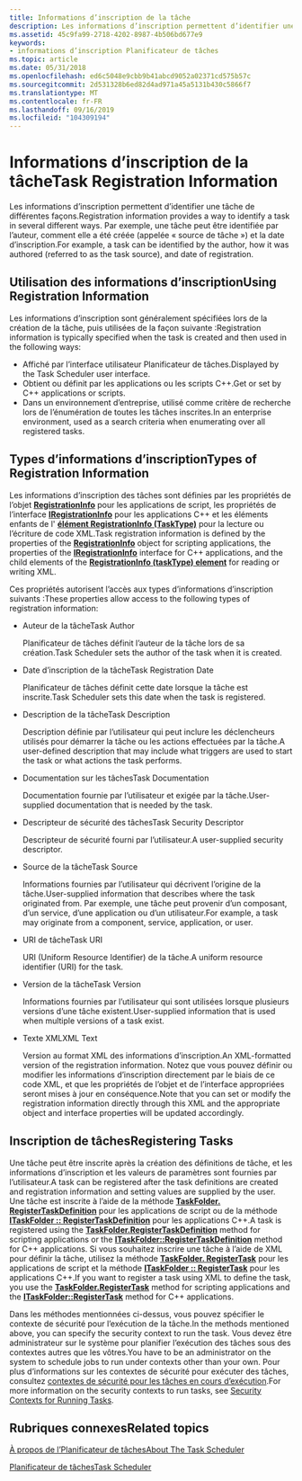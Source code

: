 ```yaml
---
title: Informations d’inscription de la tâche
description: Les informations d’inscription permettent d’identifier une tâche de différentes façons. Par exemple, une tâche peut être identifiée par l’auteur, comment elle a été créée (appelée « source de tâche ») et la date d’inscription.
ms.assetid: 45c9fa99-2718-4202-8987-4b506bd677e9
keywords:
- informations d’inscription Planificateur de tâches
ms.topic: article
ms.date: 05/31/2018
ms.openlocfilehash: ed6c5048e9cbb9b41abcd9052a02371cd575b57c
ms.sourcegitcommit: 2d531328b6ed82d4ad971a45a5131b430c5866f7
ms.translationtype: MT
ms.contentlocale: fr-FR
ms.lasthandoff: 09/16/2019
ms.locfileid: "104309194"
---
```

# <a name="task-registration-information"></a><span data-ttu-id="0eddc-105">Informations d’inscription de la tâche</span><span class="sxs-lookup"><span data-stu-id="0eddc-105">Task Registration Information</span></span>

<span data-ttu-id="0eddc-106">Les informations d’inscription permettent d’identifier une tâche de différentes façons.</span><span class="sxs-lookup"><span data-stu-id="0eddc-106">Registration information provides a way to identify a task in several different ways.</span></span> <span data-ttu-id="0eddc-107">Par exemple, une tâche peut être identifiée par l’auteur, comment elle a été créée (appelée « source de tâche ») et la date d’inscription.</span><span class="sxs-lookup"><span data-stu-id="0eddc-107">For example, a task can be identified by the author, how it was authored (referred to as the task source), and date of registration.</span></span>

## <a name="using-registration-information"></a><span data-ttu-id="0eddc-108">Utilisation des informations d’inscription</span><span class="sxs-lookup"><span data-stu-id="0eddc-108">Using Registration Information</span></span>

<span data-ttu-id="0eddc-109">Les informations d’inscription sont généralement spécifiées lors de la création de la tâche, puis utilisées de la façon suivante :</span><span class="sxs-lookup"><span data-stu-id="0eddc-109">Registration information is typically specified when the task is created and then used in the following ways:</span></span>

-   <span data-ttu-id="0eddc-110">Affiché par l’interface utilisateur Planificateur de tâches.</span><span class="sxs-lookup"><span data-stu-id="0eddc-110">Displayed by the Task Scheduler user interface.</span></span>
-   <span data-ttu-id="0eddc-111">Obtient ou définit par les applications ou les scripts C++.</span><span class="sxs-lookup"><span data-stu-id="0eddc-111">Get or set by C++ applications or scripts.</span></span>
-   <span data-ttu-id="0eddc-112">Dans un environnement d’entreprise, utilisé comme critère de recherche lors de l’énumération de toutes les tâches inscrites.</span><span class="sxs-lookup"><span data-stu-id="0eddc-112">In an enterprise environment, used as a search criteria when enumerating over all registered tasks.</span></span>

## <a name="types-of-registration-information"></a><span data-ttu-id="0eddc-113">Types d’informations d’inscription</span><span class="sxs-lookup"><span data-stu-id="0eddc-113">Types of Registration Information</span></span>

<span data-ttu-id="0eddc-114">Les informations d’inscription des tâches sont définies par les propriétés de l’objet [**RegistrationInfo**](registrationinfo.md) pour les applications de script, les propriétés de l’interface [**IRegistrationInfo**](/windows/desktop/api/taskschd/nn-taskschd-iregistrationinfo) pour les applications C++ et les éléments enfants de l' [**élément RegistrationInfo (TaskType)**](taskschedulerschema-registrationinfo-tasktype-element.md) pour la lecture ou l’écriture de code XML.</span><span class="sxs-lookup"><span data-stu-id="0eddc-114">Task registration information is defined by the properties of the [**RegistrationInfo**](registrationinfo.md) object for scripting applications, the properties of the [**IRegistrationInfo**](/windows/desktop/api/taskschd/nn-taskschd-iregistrationinfo) interface for C++ applications, and the child elements of the [**RegistrationInfo (taskType) element**](taskschedulerschema-registrationinfo-tasktype-element.md) for reading or writing XML.</span></span>

<span data-ttu-id="0eddc-115">Ces propriétés autorisent l’accès aux types d’informations d’inscription suivants :</span><span class="sxs-lookup"><span data-stu-id="0eddc-115">These properties allow access to the following types of registration information:</span></span>

-   <span data-ttu-id="0eddc-116">Auteur de la tâche</span><span class="sxs-lookup"><span data-stu-id="0eddc-116">Task Author</span></span>

    <span data-ttu-id="0eddc-117">Planificateur de tâches définit l’auteur de la tâche lors de sa création.</span><span class="sxs-lookup"><span data-stu-id="0eddc-117">Task Scheduler sets the author of the task when it is created.</span></span>

-   <span data-ttu-id="0eddc-118">Date d’inscription de la tâche</span><span class="sxs-lookup"><span data-stu-id="0eddc-118">Task Registration Date</span></span>

    <span data-ttu-id="0eddc-119">Planificateur de tâches définit cette date lorsque la tâche est inscrite.</span><span class="sxs-lookup"><span data-stu-id="0eddc-119">Task Scheduler sets this date when the task is registered.</span></span>

-   <span data-ttu-id="0eddc-120">Description de la tâche</span><span class="sxs-lookup"><span data-stu-id="0eddc-120">Task Description</span></span>

    <span data-ttu-id="0eddc-121">Description définie par l’utilisateur qui peut inclure les déclencheurs utilisés pour démarrer la tâche ou les actions effectuées par la tâche.</span><span class="sxs-lookup"><span data-stu-id="0eddc-121">A user-defined description that may include what triggers are used to start the task or what actions the task performs.</span></span>

-   <span data-ttu-id="0eddc-122">Documentation sur les tâches</span><span class="sxs-lookup"><span data-stu-id="0eddc-122">Task Documentation</span></span>

    <span data-ttu-id="0eddc-123">Documentation fournie par l’utilisateur et exigée par la tâche.</span><span class="sxs-lookup"><span data-stu-id="0eddc-123">User-supplied documentation that is needed by the task.</span></span>

-   <span data-ttu-id="0eddc-124">Descripteur de sécurité des tâches</span><span class="sxs-lookup"><span data-stu-id="0eddc-124">Task Security Descriptor</span></span>

    <span data-ttu-id="0eddc-125">Descripteur de sécurité fourni par l’utilisateur.</span><span class="sxs-lookup"><span data-stu-id="0eddc-125">A user-supplied security descriptor.</span></span>

-   <span data-ttu-id="0eddc-126">Source de la tâche</span><span class="sxs-lookup"><span data-stu-id="0eddc-126">Task Source</span></span>

    <span data-ttu-id="0eddc-127">Informations fournies par l’utilisateur qui décrivent l’origine de la tâche.</span><span class="sxs-lookup"><span data-stu-id="0eddc-127">User-supplied information that describes where the task originated from.</span></span> <span data-ttu-id="0eddc-128">Par exemple, une tâche peut provenir d’un composant, d’un service, d’une application ou d’un utilisateur.</span><span class="sxs-lookup"><span data-stu-id="0eddc-128">For example, a task may originate from a component, service, application, or user.</span></span>

-   <span data-ttu-id="0eddc-129">URI de tâche</span><span class="sxs-lookup"><span data-stu-id="0eddc-129">Task URI</span></span>

    <span data-ttu-id="0eddc-130">URI (Uniform Resource Identifier) de la tâche.</span><span class="sxs-lookup"><span data-stu-id="0eddc-130">A uniform resource identifier (URI) for the task.</span></span>

-   <span data-ttu-id="0eddc-131">Version de la tâche</span><span class="sxs-lookup"><span data-stu-id="0eddc-131">Task Version</span></span>

    <span data-ttu-id="0eddc-132">Informations fournies par l’utilisateur qui sont utilisées lorsque plusieurs versions d’une tâche existent.</span><span class="sxs-lookup"><span data-stu-id="0eddc-132">User-supplied information that is used when multiple versions of a task exist.</span></span>

-   <span data-ttu-id="0eddc-133">Texte XML</span><span class="sxs-lookup"><span data-stu-id="0eddc-133">XML Text</span></span>

    <span data-ttu-id="0eddc-134">Version au format XML des informations d’inscription.</span><span class="sxs-lookup"><span data-stu-id="0eddc-134">An XML-formatted version of the registration information.</span></span> <span data-ttu-id="0eddc-135">Notez que vous pouvez définir ou modifier les informations d’inscription directement par le biais de ce code XML, et que les propriétés de l’objet et de l’interface appropriées seront mises à jour en conséquence.</span><span class="sxs-lookup"><span data-stu-id="0eddc-135">Note that you can set or modify the registration information directly through this XML and the appropriate object and interface properties will be updated accordingly.</span></span>

## <a name="registering-tasks"></a><span data-ttu-id="0eddc-136">Inscription de tâches</span><span class="sxs-lookup"><span data-stu-id="0eddc-136">Registering Tasks</span></span>

<span data-ttu-id="0eddc-137">Une tâche peut être inscrite après la création des définitions de tâche, et les informations d’inscription et les valeurs de paramètres sont fournies par l’utilisateur.</span><span class="sxs-lookup"><span data-stu-id="0eddc-137">A task can be registered after the task definitions are created and registration information and setting values are supplied by the user.</span></span> <span data-ttu-id="0eddc-138">Une tâche est inscrite à l’aide de la méthode [**TaskFolder. RegisterTaskDefinition**](taskfolder-registertaskdefinition.md) pour les applications de script ou de la méthode [**ITaskFolder :: RegisterTaskDefinition**](/windows/desktop/api/taskschd/nf-taskschd-itaskfolder-registertaskdefinition) pour les applications C++.</span><span class="sxs-lookup"><span data-stu-id="0eddc-138">A task is registered using the [**TaskFolder.RegisterTaskDefinition**](taskfolder-registertaskdefinition.md) method for scripting applications or the [**ITaskFolder::RegisterTaskDefinition**](/windows/desktop/api/taskschd/nf-taskschd-itaskfolder-registertaskdefinition) method for C++ applications.</span></span> <span data-ttu-id="0eddc-139">Si vous souhaitez inscrire une tâche à l’aide de XML pour définir la tâche, utilisez la méthode [**TaskFolder. RegisterTask**](taskfolder-registertask.md) pour les applications de script et la méthode [**ITaskFolder :: RegisterTask**](/windows/desktop/api/taskschd/nf-taskschd-itaskfolder-registertask) pour les applications C++.</span><span class="sxs-lookup"><span data-stu-id="0eddc-139">If you want to register a task using XML to define the task, you use the [**TaskFolder.RegisterTask**](taskfolder-registertask.md) method for scripting applications and the [**ITaskFolder::RegisterTask**](/windows/desktop/api/taskschd/nf-taskschd-itaskfolder-registertask) method for C++ applications.</span></span>

<span data-ttu-id="0eddc-140">Dans les méthodes mentionnées ci-dessus, vous pouvez spécifier le contexte de sécurité pour l’exécution de la tâche.</span><span class="sxs-lookup"><span data-stu-id="0eddc-140">In the methods mentioned above, you can specify the security context to run the task.</span></span> <span data-ttu-id="0eddc-141">Vous devez être administrateur sur le système pour planifier l’exécution des tâches sous des contextes autres que les vôtres.</span><span class="sxs-lookup"><span data-stu-id="0eddc-141">You have to be an administrator on the system to schedule jobs to run under contexts other than your own.</span></span> <span data-ttu-id="0eddc-142">Pour plus d’informations sur les contextes de sécurité pour exécuter des tâches, consultez [contextes de sécurité pour les tâches en cours d’exécution](security-contexts-for-running-tasks.md).</span><span class="sxs-lookup"><span data-stu-id="0eddc-142">For more information on the security contexts to run tasks, see [Security Contexts for Running Tasks](security-contexts-for-running-tasks.md).</span></span>

## <a name="related-topics"></a><span data-ttu-id="0eddc-143">Rubriques connexes</span><span class="sxs-lookup"><span data-stu-id="0eddc-143">Related topics</span></span>

<dl> <dt>

[<span data-ttu-id="0eddc-144">À propos de l’Planificateur de tâches</span><span class="sxs-lookup"><span data-stu-id="0eddc-144">About The Task Scheduler</span></span>](about-the-task-scheduler.md)
</dt> <dt>

[<span data-ttu-id="0eddc-145">Planificateur de tâches</span><span class="sxs-lookup"><span data-stu-id="0eddc-145">Task Scheduler</span></span>](task-scheduler-start-page.md)
</dt> </dl>

 

 




